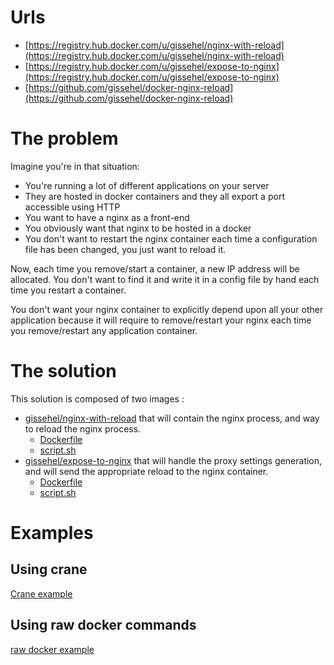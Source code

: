 # Urls

* [https://registry.hub.docker.com/u/gissehel/nginx-with-reload](https://registry.hub.docker.com/u/gissehel/nginx-with-reload)
* [https://registry.hub.docker.com/u/gissehel/expose-to-nginx](https://registry.hub.docker.com/u/gissehel/expose-to-nginx)
* [https://github.com/gissehel/docker-nginx-reload](https://github.com/gissehel/docker-nginx-reload)

# The problem

Imagine you're in that situation:

* You're running a lot of different applications on your server
* They are hosted in docker containers and they all export a port accessible using HTTP
* You want to have a nginx as a front-end
* You obviously want that nginx to be hosted in a docker
* You don't want to restart the nginx container each time a configuration file has been changed, you just want to reload it.

Now, each time you remove/start a container, a new IP address will be allocated. You don't want to find it and write it in a config file by hand each time you restart a container.

You don't want your nginx container to explicitly depend upon all your other application because it will require to remove/restart your nginx each time you remove/restart any application container.

# The solution

This solution is composed of two images :

* [gissehel/nginx-with-reload](https://registry.hub.docker.com/u/gissehel/nginx-with-reload) that will contain the nginx process, and way to reload the nginx process.
    * [Dockerfile](https://github.com/gissehel/docker-nginx-reload/blob/master/dockerfiles/nginx-with-reload/Dockerfile)
    * [script.sh](https://github.com/gissehel/docker-nginx-reload/blob/master/dockerfiles/nginx-with-reload/script.sh)
* [gissehel/expose-to-nginx](https://registry.hub.docker.com/u/gissehel/expose-to-nginx) that will handle the proxy settings generation, and will send the appropriate reload to the nginx container.
    * [Dockerfile](https://github.com/gissehel/docker-nginx-reload/blob/master/dockerfiles/expose-to-nginx/Dockerfile)
    * [script.sh](https://github.com/gissehel/docker-nginx-reload/blob/master/dockerfiles/expose-to-nginx/script.sh)

# Examples

## Using crane
[Crane example](https://github.com/gissehel/docker-nginx-reload/tree/master/examples/crane)

## Using raw docker commands
[raw docker example](https://github.com/gissehel/docker-nginx-reload/tree/master/examples/raw)




